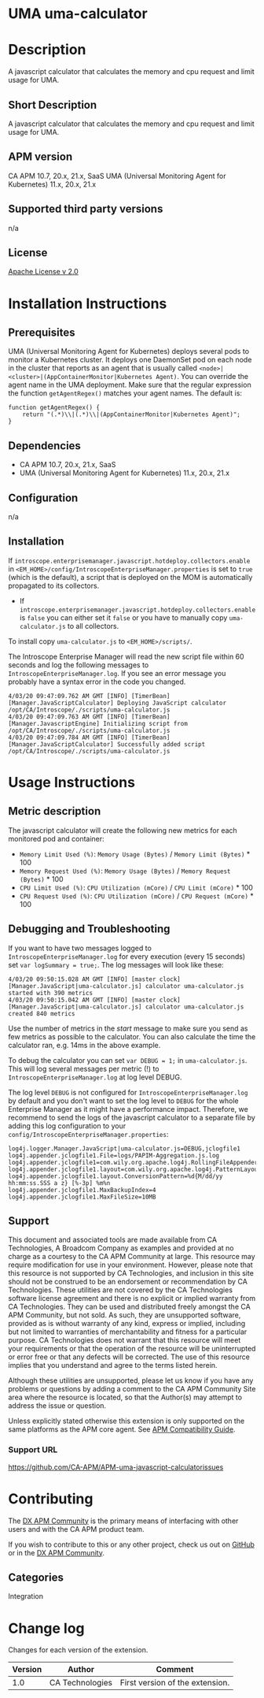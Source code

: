 # UMA uma-calculator

# Description
A javascript calculator that calculates the memory and cpu request and limit usage for UMA.

## Short Description
A javascript calculator that calculates the memory and cpu request and limit usage for UMA.

## APM version
CA APM 10.7, 20.x, 21.x, SaaS
UMA (Universal Monitoring Agent for Kubernetes) 11.x, 20.x, 21.x

## Supported third party versions
n/a

## License
[Apache License v 2.0](LICENSE)

# Installation Instructions

## Prerequisites
UMA (Universal Monitoring Agent for Kubernetes) deploys several pods to monitor a Kubernetes cluster. It deploys one DaemonSet pod on each node in the cluster that reports as an agent that is usually called `<node>|<cluster>|(AppContainerMonitor|Kubernetes Agent)`. You can override the agent name in the UMA deployment. Make sure that the regular expression the function `getAgentRegex()` matches your agent names. The default is:
```
function getAgentRegex() {
    return "(.*)\\|(.*)\\|(AppContainerMonitor|Kubernetes Agent)";
}
```

## Dependencies
* CA APM 10.7, 20.x, 21.x, SaaS
* UMA (Universal Monitoring Agent for Kubernetes) 11.x, 20.x, 21.x

## Configuration
n/a

## Installation
If `introscope.enterprisemanager.javascript.hotdeploy.collectors.enable` in `<EM_HOME>/config/IntroscopeEnterpriseManager.properties` is set to `true` (which is the default), a script that is deployed on the MOM is automatically propagated to its collectors.

* If `introscope.enterprisemanager.javascript.hotdeploy.collectors.enable` is `false` you can either set it `false` or you have to manually copy `uma-calculator.js` to all collectors.

To install copy `uma-calculator.js` to `<EM_HOME>/scripts/`.

The Introscope Enterprise Manager will read the new script file within 60 seconds and log the following messages to `IntroscopeEnterpriseManager.log`. If you see an error message you probably have a syntax error in the code you changed.
```
4/03/20 09:47:09.762 AM GMT [INFO] [TimerBean] [Manager.JavaScriptCalculator] Deploying JavaScript calculator /opt/CA/Introscope/./scripts/uma-calculator.js
4/03/20 09:47:09.763 AM GMT [INFO] [TimerBean] [Manager.JavascriptEngine] Initializing script from /opt/CA/Introscope/./scripts/uma-calculator.js
4/03/20 09:47:09.784 AM GMT [INFO] [TimerBean] [Manager.JavaScriptCalculator] Successfully added script /opt/CA/Introscope/./scripts/uma-calculator.js
```

# Usage Instructions

## Metric description
The javascript calculator will create the following new metrics for each monitored pod and container:
* `Memory Limit Used (%)`: `Memory Usage (Bytes)` / `Memory Limit (Bytes)` * 100
* `Memory Request Used (%)`: `Memory Usage (Bytes)` / `Memory Request (Bytes)` * 100
* `CPU Limit Used (%)`: `CPU Utilization (mCore)` / `CPU Limit (mCore)` * 100
* `CPU Request Used (%)`: `CPU Utilization (mCore)` / `CPU Request (mCore)` * 100

## Debugging and Troubleshooting
If you want to have two messages logged to `IntroscopeEnterpriseManager.log` for every execution (every 15 seconds) set `var logSummary = true;`. The log messages will look like these:
```
4/03/20 09:50:15.028 AM GMT [INFO] [master clock] [Manager.JavaScript|uma-calculator.js] calculator uma-calculator.js started with 390 metrics
4/03/20 09:50:15.042 AM GMT [INFO] [master clock] [Manager.JavaScript|uma-calculator.js] calculator uma-calculator.js created 840 metrics
```
Use the number of metrics in the *start* message to make sure you send as few metrics as possible to the calculator. You can also calculate the time the calculator ran, e.g. 14ms in the above example.

To debug the calculator you can set `var DEBUG = 1;` in `uma-calculator.js`. This will log several messages per metric (!) to `IntroscopeEnterpriseManager.log` at log level DEBUG.

The log level `DEBUG` is not configured for `IntroscopeEnterpriseManager.log` by default and you don't want to set the log level to `DEBUG` for the whole Enterprise Manager as it might have a performance impact. Therefore, we recommend to send the logs of the javascript calculator to a separate file by adding this log configuration to your `config/IntroscopeEnterpriseManager.properties`:
```
log4j.logger.Manager.JavaScript|uma-calculator.js=DEBUG,jclogfile1
log4j.appender.jclogfile1.File=logs/PAPIM-Aggregation.js.log
log4j.appender.jclogfile1=com.wily.org.apache.log4j.RollingFileAppender
log4j.appender.jclogfile1.layout=com.wily.org.apache.log4j.PatternLayout
log4j.appender.jclogfile1.layout.ConversionPattern=%d{M/dd/yy hh:mm:ss.SSS a z} [%-3p] %m%n
log4j.appender.jclogfile1.MaxBackupIndex=4
log4j.appender.jclogfile1.MaxFileSize=10MB
```

## Support
This document and associated tools are made available from CA Technologies, A Broadcom Company as examples and provided at no charge as a courtesy to the CA APM Community at large. This resource may require modification for use in your environment. However, please note that this resource is not supported by CA Technologies, and inclusion in this site should not be construed to be an endorsement or recommendation by CA Technologies. These utilities are not covered by the CA Technologies software license agreement and there is no explicit or implied warranty from CA Technologies. They can be used and distributed freely amongst the CA APM Community, but not sold. As such, they are unsupported software, provided as is without warranty of any kind, express or implied, including but not limited to warranties of merchantability and fitness for a particular purpose. CA Technologies does not warrant that this resource will meet your requirements or that the operation of the resource will be uninterrupted or error free or that any defects will be corrected. The use of this resource implies that you understand and agree to the terms listed herein.

Although these utilities are unsupported, please let us know if you have any problems or questions by adding a comment to the CA APM Community Site area where the resource is located, so that the Author(s) may attempt to address the issue or question.

Unless explicitly stated otherwise this extension is only supported on the same platforms as the APM core agent. See [APM Compatibility Guide](https://techdocs.broadcom.com/us/product-content/status/compatibility-matrix/application-performance-management-compatibility-guide.html).

### Support URL
https://github.com/CA-APM/APM-uma-javascript-calculatorissues

# Contributing
The [DX APM Community](https://community.broadcom.com/enterprisesoftware/communities/communityhomeblogs?CommunityKey=be08e336-5d32-4176-96fe-a778ffe72115) is the primary means of interfacing with other users and with the CA APM product team.

If you wish to contribute to this or any other project, check us out on [GitHub](https://github.com/CA-APM) or in the [DX APM Community](https://community.broadcom.com/enterprisesoftware/communities/communityhomeblogs?CommunityKey=be08e336-5d32-4176-96fe-a778ffe72115).

## Categories
Integration


# Change log
Changes for each version of the extension.

Version | Author | Comment
--------|--------|--------
1.0 | CA Technologies | First version of the extension.
